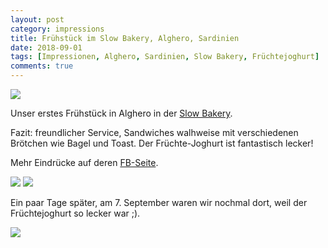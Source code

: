 ```yaml
---
layout: post
category: impressions
title: Frühstück im Slow Bakery, Alghero, Sardinien
date: 2018-09-01
tags: [Impressionen, Alghero, Sardinien, Slow Bakery, Früchtejoghurt]
comments: true
---
```


<img class="image fit" src="{{site.baseurl}}/images/2018-09-01-Alghero-Frühstück-im-Slow-Bakery/2018-09-01-Alghero-Frühstück-im-Slow-Bakery-2.jpg">

Unser erstes Frühstück in Alghero in der [Slow Bakery](https://goo.gl/maps/Sr1H511r9SL2).

Fazit: freundlicher Service, Sandwiches walhweise mit verschiedenen Brötchen wie Bagel und Toast. Der Früchte-Joghurt ist fantastisch lecker!

Mehr Eindrücke auf deren [FB-Seite](https://www.facebook.com/slowbakeryalghero/).

<img class="image fit" src="{{site.baseurl}}/images/2018-09-01-Alghero-Frühstück-im-Slow-Bakery/2018-09-01-Alghero-Frühstück-im-Slow-Bakery-0.jpg">

<img class="image fit" src="{{site.baseurl}}/images/2018-09-01-Alghero-Frühstück-im-Slow-Bakery/2018-09-01-Alghero-Frühstück-im-Slow-Bakery-1.jpg">

Ein paar Tage später, am 7. September waren wir nochmal dort, weil der Früchtejoghurt so lecker war ;).

<img class="image fit" src="{{site.baseurl}}/images/2018-09-01-Alghero-Frühstück-im-Slow-Bakery/2018-09-07-Alghero-Frühstück-im-Slow-Bakery-0.jpg">